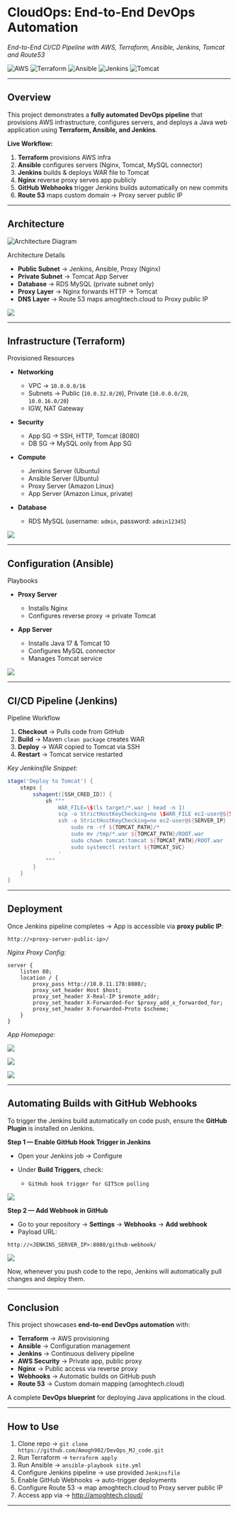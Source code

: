 #  CloudOps: End-to-End DevOps Automation

*End-to-End CI/CD Pipeline with AWS, Terraform, Ansible, Jenkins, Tomcat and Route53*

![AWS](https://img.shields.io/badge/AWS-Cloud-orange?logo=amazonaws)
![Terraform](https://img.shields.io/badge/Terraform-IaC-purple?logo=terraform)
![Ansible](https://img.shields.io/badge/Ansible-Automation-red?logo=ansible)
![Jenkins](https://img.shields.io/badge/Jenkins-CI%2FCD-blue?logo=jenkins)
![Tomcat](https://img.shields.io/badge/Tomcat-App%20Server-yellow?logo=apachetomcat)


---

## Overview

This project demonstrates a **fully automated DevOps pipeline** that provisions AWS infrastructure, configures servers, and deploys a Java web application using **Terraform, Ansible, and Jenkins**.

**Live Workflow:**

1. **Terraform** provisions AWS infra
2. **Ansible** configures servers (Nginx, Tomcat, MySQL connector)
3. **Jenkins** builds & deploys WAR file to Tomcat
4. **Nginx** reverse proxy serves app publicly
5. **GitHub Webhooks** trigger Jenkins builds automatically on new commits
6. **Route 53** maps custom domain → Proxy server public IP

---

## Architecture

![Architecture Diagram](images/architecture.png)

 Architecture Details

* **Public Subnet** → Jenkins, Ansible, Proxy (Nginx)
* **Private Subnet** → Tomcat App Server
* **Database** → RDS MySQL (private subnet only)
* **Proxy Layer** → Nginx forwards HTTP → Tomcat
* **DNS Layer** → Route 53 maps amoghtech.cloud to Proxy public IP

![](/DevOps_MJ_img/VPC-detail-resources.png)


---

## Infrastructure (Terraform)

Provisioned Resources

* **Networking**

  * VPC → `10.0.0.0/16`
  * Subnets → Public (`10.0.32.0/20`), Private (`10.0.0.0/20`, `10.0.16.0/20`)
  * IGW, NAT Gateway

* **Security**

  * App SG → SSH, HTTP, Tomcat (8080)
  * DB SG → MySQL only from App SG

* **Compute**

  * Jenkins Server (Ubuntu)
  * Ansible Server (Ubuntu)
  * Proxy Server (Amazon Linux)
  * App Server (Amazon Linux, private)

* **Database**

  * RDS MySQL (username: `admin`, password: `admin12345`)


![](/DevOps_MJ_img/Terraform-output.png)



---

## Configuration (Ansible)

Playbooks

* **Proxy Server**

  * Installs Nginx
  * Configures reverse proxy → private Tomcat

* **App Server**

  * Installs Java 17 & Tomcat 10
  * Configures MySQL connector
  * Manages Tomcat service


![](/DevOps_MJ_img/Ansible-output.png)


---

## CI/CD Pipeline (Jenkins)


Pipeline Workflow

1. **Checkout** → Pulls code from GitHub
2. **Build** → Maven `clean package` creates WAR
3. **Deploy** → WAR copied to Tomcat via SSH
4. **Restart** → Tomcat service restarted

*Key Jenkinsfile Snippet:*

```groovy
stage('Deploy to Tomcat') {
    steps {
        sshagent([SSH_CRED_ID]) {
            sh """
                WAR_FILE=\$(ls target/*.war | head -n 1)
                scp -o StrictHostKeyChecking=no \$WAR_FILE ec2-user@${SERVER_IP}:/tmp/
                ssh -o StrictHostKeyChecking=no ec2-user@${SERVER_IP} '
                    sudo rm -rf ${TOMCAT_PATH}/*
                    sudo mv /tmp/*.war ${TOMCAT_PATH}/ROOT.war
                    sudo chown tomcat:tomcat ${TOMCAT_PATH}/ROOT.war
                    sudo systemctl restart ${TOMCAT_SVC}
                '
            """
        }
    }
}
```



---

## Deployment

Once Jenkins pipeline completes → App is accessible via **proxy public IP**:

 `http://<proxy-server-public-ip>/`

*Nginx Proxy Config:*

```nginx
server {
    listen 80;
    location / {
        proxy_pass http://10.0.11.178:8080/;
        proxy_set_header Host $host;
        proxy_set_header X-Real-IP $remote_addr;
        proxy_set_header X-Forwarded-For $proxy_add_x_forwarded_for;
        proxy_set_header X-Forwarded-Proto $scheme;
    }
}
```

*App Homepage:*

![](/DevOps_MJ_img/domain_name1.png)

![](/DevOps_MJ_img/domain_name2.png)

![](/DevOps_MJ_img/new-db-output3.png)

---

## Automating Builds with GitHub Webhooks

To trigger the Jenkins build automatically on code push, ensure the **GitHub Plugin** is installed on Jenkins.

**Step 1 — Enable GitHub Hook Trigger in Jenkins**

* Open your Jenkins job → Configure
* Under **Build Triggers**, check:

  * `GitHub hook trigger for GITScm polling`

![](/DevOps_MJ_img/webhook-2.png)


**Step 2 — Add Webhook in GitHub**

* Go to your repository → **Settings** → **Webhooks** → **Add webhook**
* Payload URL:

```
http://<JENKINS_SERVER_IP>:8080/github-webhook/
```

![](/DevOps_MJ_img/webhook-1.png)

Now, whenever you push code to the repo, Jenkins will automatically pull changes and deploy them.

---

##  Conclusion

This project showcases **end-to-end DevOps automation** with:

*  **Terraform** → AWS provisioning
*  **Ansible** → Configuration management
*  **Jenkins** → Continuous delivery pipeline
*  **AWS Security** → Private app, public proxy
*  **Nginx** → Public access via reverse proxy
*  **Webhooks** → Automatic builds on GitHub push
* **Route 53** → Custom domain mapping (amoghtech.cloud)

A complete **DevOps blueprint** for deploying Java applications in the cloud.

---

##  How to Use

1. Clone repo → `git clone https://github.com/Amogh902/DevOps_MJ_code.git`
2. Run Terraform → `terraform apply`
3. Run Ansible → `ansible-playbook site.yml`
4. Configure Jenkins pipeline → use provided `Jenkinsfile`
5. Enable GitHub Webhooks → auto-trigger deployments
6. Configure Route 53 → map amoghtech.cloud to Proxy server public IP
7. Access app via → http://amoghtech.cloud/

---


